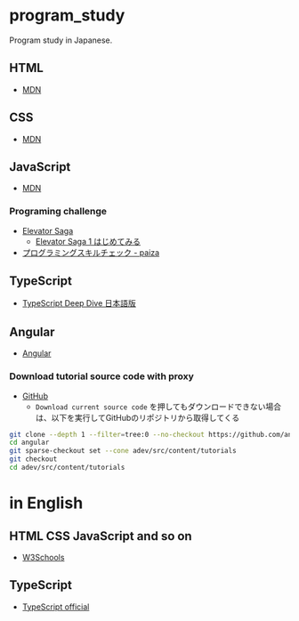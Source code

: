 # program_study

Program study in Japanese.

## HTML
- [MDN](https://developer.mozilla.org/ja/docs/Learn_web_development/Core/Structuring_content)

## CSS
- [MDN](https://developer.mozilla.org/ja/docs/Learn_web_development/Core/Styling_basics)

## JavaScript
- [MDN](https://developer.mozilla.org/ja/docs/Learn_web_development/Core/Scripting)

### Programing challenge
- [Elevator Saga](https://play.elevatorsaga.com/)
    - [Elevator Saga 1 はじめてみる](https://qiita.com/recuraki/items/642d53112d29483a8b58)
- [プログラミングスキルチェック - paiza](https://paiza.jp/challenges/practice)

## TypeScript
- [TypeScript Deep Dive 日本語版](https://typescript-jp.gitbook.io/deep-dive)

## Angular
- [Angular](https://angular.jp/)

### Download tutorial source code with proxy    
- [GitHub](https://github.com/angular/angular/tree/main/adev/src/content/tutorials)
    - `Download current source code` を押してもダウンロードできない場合は、以下を実行してGitHubのリポジトリから取得してくる
```bash
git clone --depth 1 --filter=tree:0 --no-checkout https://github.com/angular/angular.git angular
cd angular
git sparse-checkout set --cone adev/src/content/tutorials
git checkout
cd adev/src/content/tutorials
```



# in English
## HTML CSS JavaScript and so on
- [W3Schools](https://www.w3schools.com/)

## TypeScript
- [TypeScript official](https://www.typescriptlang.org/)


